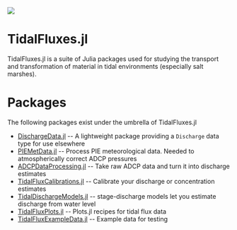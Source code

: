 ![](http://wskearney.com/assets/logo-large.svg)

# TidalFluxes.jl

TidalFluxes.jl is a suite of Julia packages used for studying the transport and transformation of material in tidal environments (especially salt marshes).

# Packages

The following packages exist under the umbrella of TidalFluxes.jl

- [DischargeData.jl](https://github.com/wkearn/DischargeData.jl) -- A lightweight package providing a `Discharge` data type for use elsewhere
- [PIEMetData.jl](https://github.com/wkearn/PIEMetData.jl) -- Process PIE meteorological data. Needed to atmospherically correct ADCP pressures
- [ADCPDataProcessing.jl](https://github.com/wkearn/ADCPDataProcessing.jl) -- Take raw ADCP data and turn it into discharge estimates
- [TidalFluxCalibrations.jl](https://github.com/wkearn/TidalFluxCalibrations.jl) -- Calibrate your discharge or concentration estimates
- [TidalDischargeModels.jl](https://github.com/wkearn/TidalDischargeModels.jl) -- stage-discharge models let you estimate discharge from water level
- [TidalFluxPlots.jl](https://github.com/wkearn/TidalFluxPlots.jl) -- Plots.jl recipes for tidal flux data
- [TidalFluxExampleData.jl](https://github.com/wkearn/TidalFluxExampleData.jl) -- Example data for testing
